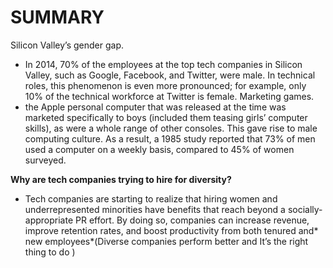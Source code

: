 # SUMMARY #

Silicon Valley’s gender gap.

- In 2014, 70% of the employees at the top tech companies in Silicon Valley, such as Google, Facebook, and Twitter, were male. In technical roles, this phenomenon is even more pronounced; for example, only 10% of the technical workforce at Twitter is female.
Marketing games.
- the Apple personal computer that was released at the time was marketed specifically to boys (included them teasing girls’ computer skills), as were a whole range of other consoles. This gave rise to male computing culture. As a result, a 1985 study reported that 73% of men used a computer on a weekly basis, compared to 45% of women surveyed.

**Why are tech companies trying to hire for diversity?**
- Tech companies are starting to realize that hiring women and underrepresented minorities have benefits that reach beyond a socially-appropriate PR effort. By doing so, companies can increase revenue, improve retention rates, and boost productivity from both tenured and* new employees*(Diverse companies perform better and It’s the right thing to do )
